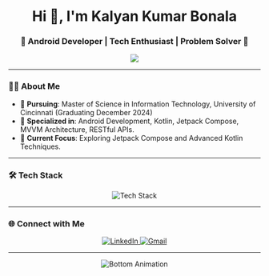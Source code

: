 <h1 align="center">Hi 👋, I'm Kalyan Kumar Bonala</h1>
<h3 align="center">🌟 Android Developer | Tech Enthusiast | Problem Solver 🌟</h3>

<p align="center">
  <img src="https://readme-typing-svg.herokuapp.com?font=Fira+Code&weight=600&size=24&pause=1000&color=00BFFF&center=true&vCenter=true&width=600&lines=Passionate+about+creating+impactful+apps;Building+scalable+and+user-friendly+solutions;Always+learning+and+growing+%F0%9F%8C%B1">
</p>

---

### 👨‍💻 **About Me**
- 🔭 **Pursuing**: Master of Science in Information Technology, University of Cincinnati (Graduating December 2024)
- 📱 **Specialized in**: Android Development, Kotlin, Jetpack Compose, MVVM Architecture, RESTful APIs.
- 🚀 **Current Focus**: Exploring Jetpack Compose and Advanced Kotlin Techniques.


---

### 🛠️ **Tech Stack**
<p align="center">
  <img src="https://skillicons.dev/icons?i=kotlin,androidstudio,java,python,mysql,firebase,sqlite,git,github&perline=5" alt="Tech Stack" />
</p>


---

### 🌐 **Connect with Me**
<p align="center">
  <a href="https://www.linkedin.com/in/kalyan-kumar-bonala-844722171/" target="_blank">
    <img src="https://img.shields.io/badge/LinkedIn-%230077B5.svg?style=for-the-badge&logo=linkedin&logoColor=white" alt="LinkedIn"/>
  </a>
  <a href="mailto:kalyan.bonala.k@gmail.com">
    <img src="https://img.shields.io/badge/Gmail-D14836?style=for-the-badge&logo=gmail&logoColor=white" alt="Gmail"/>
  </a>
</p>

---

<p align="center">
  <img src="https://raw.githubusercontent.com/bornmay/bornmay/Update/svg/Bottom.svg" alt="Bottom Animation" />
</p>
